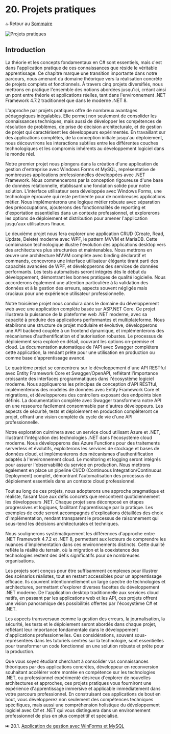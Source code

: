 # 20. Projets pratiques

🔝 Retour au [Sommaire](/SOMMAIRE.md)

![Projets pratiques](https://via.placeholder.com/800x200?text=Projets+pratiques)

## Introduction

La théorie et les concepts fondamentaux en C# sont essentiels, mais c'est dans l'application pratique de ces connaissances que réside le véritable apprentissage. Ce chapitre marque une transition importante dans notre parcours, nous amenant du domaine théorique vers la réalisation concrète de projets complets et fonctionnels. À travers cinq projets diversifiés, nous mettrons en pratique l'ensemble des notions abordées jusqu'ici, créant ainsi un pont entre théorie et applications réelles, tant dans l'environnement .NET Framework 4.7.2 traditionnel que dans le moderne .NET 8.

L'approche par projets pratiques offre de nombreux avantages pédagogiques inégalables. Elle permet non seulement de consolider les connaissances techniques, mais aussi de développer les compétences de résolution de problèmes, de prise de décision architecturale, et de gestion de projet qui caractérisent les développeurs expérimentés. En travaillant sur des applications complètes, de la conception initiale jusqu'au déploiement, nous découvrirons les interactions subtiles entre les différentes couches technologiques et les compromis inhérents au développement logiciel dans le monde réel.

Notre premier projet nous plongera dans la création d'une application de gestion d'entreprise avec Windows Forms et MySQL, représentative de nombreuses applications professionnelles développées avec .NET Framework. Nous commencerons par la conception rigoureuse d'une base de données relationnelle, établissant une fondation solide pour notre solution. L'interface utilisateur sera développée avec Windows Forms, une technologie éprouvée qui reste pertinente pour de nombreuses applications métier. Nous implémenterons une logique métier robuste avec séparation des préoccupations, ajouterons des fonctionnalités de reporting et d'exportation essentielles dans un contexte professionnel, et explorerons les options de déploiement et distribution pour amener l'application jusqu'aux utilisateurs finaux.

Le deuxième projet nous fera explorer une application CRUD (Create, Read, Update, Delete) moderne avec WPF, le pattern MVVM et MariaDB. Cette combinaison technologique illustre l'évolution des applications desktop vers des architectures plus structurées et maintenables. Nous mettrons en œuvre une architecture MVVM complète avec binding déclaratif et commands, concevrons une interface utilisateur élégante tirant parti des capacités avancées de WPF, et développerons des services de données performants. Les tests automatisés seront intégrés dès le début du développement, démontrant les bonnes pratiques de qualité logicielle. Nous accorderons également une attention particulière à la validation des données et à la gestion des erreurs, aspects souvent négligés mais cruciaux pour une expérience utilisateur professionnelle.

Notre troisième projet nous conduira dans le domaine du développement web avec une application complète basée sur ASP.NET Core. Ce projet illustrera la puissance de la plateforme web .NET moderne, avec sa capacité à produire des applications performantes et multiplateforme. Nous établirons une structure de projet modulaire et évolutive, développerons une API backend couplée à un frontend dynamique, et implémenterons des mécanismes d'authentification et d'autorisation robustes. Le processus de déploiement sera exploré en détail, couvrant les options on-premise et cloud. La documentation automatique de l'API avec Swagger complétera cette application, la rendant prête pour une utilisation en production ou comme base d'apprentissage avancé.

Le quatrième projet se concentrera sur le développement d'une API RESTful avec Entity Framework Core et Swagger/OpenAPI, reflétant l'importance croissante des interfaces programmatiques dans l'écosystème logiciel moderne. Nous appliquerons les principes de conception d'API RESTful, implémenterons des modèles de données avec Entity Framework Core et migrations, et développerons des controllers exposant des endpoints bien définis. La documentation complète avec Swagger transformera notre API en une ressource facilement consommable par d'autres développeurs. Les aspects de sécurité, tests et déploiement en production compléteront ce projet, offrant une vision complète du cycle de vie d'une API professionnelle.

Notre exploration culminera avec un service cloud utilisant Azure et .NET, illustrant l'intégration des technologies .NET dans l'écosystème cloud moderne. Nous développerons des Azure Functions pour des traitements serverless et évolutifs, exploiterons les services de stockage et bases de données cloud, et implémenterons des mécanismes d'authentification adaptés à l'environnement cloud. Le monitoring et logging seront intégrés pour assurer l'observabilité du service en production. Nous mettrons également en place un pipeline CI/CD (Continuous Integration/Continuous Deployment) complet, démontrant l'automatisation des processus de déploiement essentiels dans un contexte cloud professionnel.

Tout au long de ces projets, nous adopterons une approche pragmatique et réaliste, faisant face aux défis concrets que rencontrent quotidiennement les développeurs .NET. Chaque projet sera décomposé en étapes progressives et logiques, facilitant l'apprentissage par la pratique. Les exemples de code seront accompagnés d'explications détaillées des choix d'implémentation, rendant transparent le processus de raisonnement qui sous-tend les décisions architecturales et techniques.

Nous soulignerons systématiquement les différences d'approche entre .NET Framework 4.7.2 et .NET 8, permettant aux lecteurs de comprendre les nuances d'implémentation dans ces environnements distincts. Cette dualité reflète la réalité du terrain, où la migration et la coexistence des technologies restent des défis significatifs pour de nombreuses organisations.

Les projets sont conçus pour être suffisamment complexes pour illustrer des scénarios réalistes, tout en restant accessibles pour un apprentissage efficace. Ils couvrent intentionnellement un large spectre de technologies et architectures, permettant d'explorer diverses facettes du développement .NET moderne. De l'application desktop traditionnelle aux services cloud natifs, en passant par les applications web et les API, ces projets offrent une vision panoramique des possibilités offertes par l'écosystème C# et .NET.

Les aspects transversaux comme la gestion des erreurs, la journalisation, la sécurité, les tests et le déploiement seront abordés dans chaque projet, reflétant leur importance fondamentale dans le développement d'applications professionnelles. Ces considérations, souvent sous-représentées dans les tutoriels centrés sur la technologie, sont essentielles pour transformer un code fonctionnel en une solution robuste et prête pour la production.

Que vous soyez étudiant cherchant à consolider vos connaissances théoriques par des applications concrètes, développeur en reconversion souhaitant accélérer votre montée en compétence sur les technologies .NET, ou professionnel expérimenté désireux d'explorer de nouvelles architectures et approches, ces projets pratiques vous fourniront une expérience d'apprentissage immersive et applicable immédiatement dans votre parcours professionnel. En construisant ces applications de bout en bout, vous développerez non seulement des compétences techniques spécifiques, mais aussi une compréhension holistique du développement logiciel avec C# et .NET qui vous distinguera dans un environnement professionnel de plus en plus compétitif et spécialisé.

⏭️ 20.1. [Application de gestion avec WinForms et MySQL](/20-projets-pratiques/20-1-application-de-gestion-avec-winforms-et-mysql.md)

